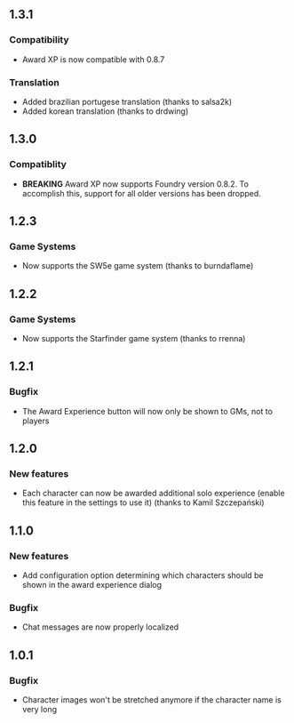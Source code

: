 ## 1.3.1
### Compatibility
- Award XP is now compatible with 0.8.7

### Translation
- Added brazilian portugese translation (thanks to salsa2k)
- Added korean translation (thanks to drdwing)


## 1.3.0
### Compatiblity
- **BREAKING** Award XP now supports Foundry version 0.8.2. To accomplish this, support for all older versions has been dropped.

## 1.2.3
### Game Systems
- Now supports the SW5e game system (thanks to burndaflame)

## 1.2.2
### Game Systems
- Now supports the Starfinder game system (thanks to rrenna)

## 1.2.1
### Bugfix
- The Award Experience button will now only be shown to GMs, not to players

## 1.2.0
### New features
- Each character can now be awarded additional solo experience (enable this feature in the settings to use it) (thanks to Kamil Szczepański)

## 1.1.0
### New features
- Add configuration option determining which characters should be shown in the award experience dialog

### Bugfix
- Chat messages are now properly localized

## 1.0.1
### Bugfix
- Character images won't be stretched anymore if the character name is very long
